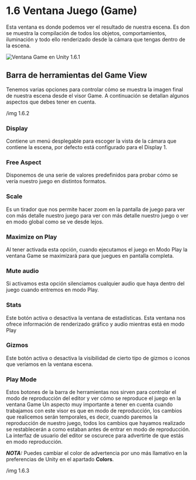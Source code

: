# 1.6 Ventana Juego (Game)

Esta ventana es donde podemos ver el resultado de nuestra escena. Es don se muestra la compilación de todos los objetos, comportamientos, iluminación y todo ello renderizado desde la cámara que tengas dentro de la escena.

![Ventana Game en Unity 1.6.1](https://github.com/jstleon/programacion-videojuegos/blob/main/01%20Introducci%C3%B3n%20a%20Unity/1.6%20Ventana%20Juego%20(Game)/img/1.6%20Ventana%20Game%201.6.1.png "Ventana Game en unity 1.6.1")

## Barra de herramientas del Game View
Tenemos varias opciones para controlar cómo se muestra la imagen final de nuestra escena desde el visor Game. A continuación se detallan algunos aspectos que debes tener en cuenta.

/img 1.6.2

### Display
Contiene un menú desplegable para escoger la vista de la cámara que contiene la escena, por defecto está configurado para el Display 1.

### Free Aspect
Disponemos de una serie de valores predefinidos para probar cómo se vería nuestro juego en distintos formatos.

### Scale
Es un tirador que nos permite hacer zoom en la pantalla de juego para ver con más detalle nuestro juego para ver con más detalle nuestro juego o ver en modo global como se ve desde lejos.

### Maximize on Play
Al tener activada esta opción, cuando ejecutamos el juego en Modo Play la ventana Game se maximizará para que juegues en pantalla completa.

### Mute audio
Si activamos esta opción silenciamos cualquier audio que haya dentro del juego cuando entremos en modo Play.

### Stats
Este botón activa o desactiva la ventana de estadísticas. Esta ventana nos ofrece información de renderizado gráfico y audio mientras está en modo Play

### Gizmos
Este botón activa o desactiva la visibilidad de cierto tipo de gizmos o iconos que veríamos en la ventana escena.

### Play Mode
Estos botones de la barra de herramientas nos sirven para controlar el modo de reproducción del editor y ver cómo se reproduce el juego en la ventana Game Un aspecto muy importante a tener en cuenta cuando trabajamos con este visor es que en modo de reproducción, los cambios que realicemos serán temporales, es decir, cuando paremos la reproducción de nuestro juego, todos los cambios que hayamos realizado se restablecerán a como estaban antes de entrar en modo de reproducción. La interfaz de usuario del editor se oscurece para advertirte de que estás en modo reproducción.

***NOTA:*** Puedes cambiar el color de advertencia por uno más llamativo en la preferencias de Unity en el apartado **Colors**.

/img 1.6.3
